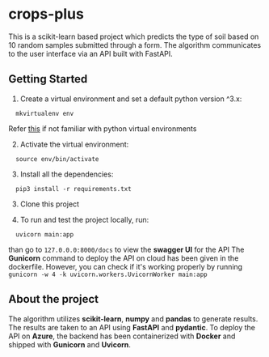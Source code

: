 # crops-plus
This is a scikit-learn based project which predicts the type of soil based on 10 random samples submitted through a form. The algorithm communicates to the user interface via an API built with FastAPI.

## Getting Started
  1. Create a virtual environment and set a default python version ^3.x:
  ```shell
    mkvirtualenv env
  ```
  Refer [this](https://virtualenvwrapper.readthedocs.io/en/latest/) if not familiar with python virtual environments
  
  2. Activate the virtual environment:
  ```shell
    source env/bin/activate
  ```
  
  3. Install all the dependencies:
  ```shell
    pip3 install -r requirements.txt
  ```
  3. Clone this project
  
  4. To run and test the project locally, run:
  ```shell
    uvicorn main:app
  ```
  than go to `127.0.0.0:8000/docs` to view the **swagger UI** for the API
  The **Gunicorn** command to deploy the API on cloud has been given in the dockerfile.
  However, you can check if it's working properly by running `gunicorn -w 4 -k uvicorn.workers.UvicornWorker main:app`
  
  ## About the project
  The algorithm utilizes **scikit-learn**, **numpy** and **pandas** to generate results. The results are taken to an API using **FastAPI** and **pydantic**. To deploy the API on **Azure**, the backend has been containerized with **Docker** and shipped with **Gunicorn** and **Uvicorn**.
